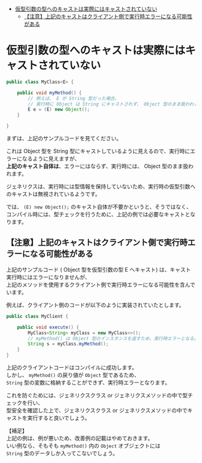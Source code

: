 - [仮型引数の型へのキャストは実際にはキャストされていない](#仮型引数の型へのキャストは実際にはキャストされていない)
  - [【注意】上記のキャストはクライアント側で実行時エラーになる可能性がある](#注意上記のキャストはクライアント側で実行時エラーになる可能性がある)


# 仮型引数の型へのキャストは実際にはキャストされていない

```Java
public class MyClass<E> {

    public void myMethod() {
		// 例えば、 E が String 型だった場合、
		// 実行時に Object は String にキャストされず、 Object 型のまま扱われる
        E e = (E) new Object();
    }

}
```

まずは、上記のサンプルコードを見てください。

これは Object 型を String 型にキャストしているように見えるので、実行時にエラーになるように見えますが、  
**上記のキャスト自体は**、エラーにはならず、実行時には、 Object 型のまま扱われます。

ジェネリクスは、実行時には型情報を保持していないため、実行時の仮型引数へのキャストは無視されているようです。

では、 `(E) new Object();` のキャスト自体が不要かというと、そうではなく、  
コンパイル時には、型チェックを行うために、上記の例では必要なキャストとなります。


## 【注意】上記のキャストはクライアント側で実行時エラーになる可能性がある

上記のサンプルコード ( Object 型を仮型引数の型 E へキャスト) は、キャスト実行時にはエラーになりませんが、  
上記のメソッドを使用するクライアント側で実行時エラーになる可能性を含んでいます。

例えば、クライアント側のコードが以下のように実装されていたとします。

```Java
public class MyClient {

    public void execute() {
        MyClass<String> myClass = new MyClass<>();
		// myMethod() は Object 型のインスタンスを返すため、実行時エラーとなる。
        String s = myClass.myMethod();
    }
}
```

上記のクライアントコードはコンパイルに成功します。  
しかし、 `myMethod()` の戻り値が `Object` 型であるため、  
`String` 型の変数に格納することができず、実行時エラーとなります。

これを防ぐためには、ジェネリクスクラス or ジェネリクスメソッドの中で型チェックを行い、  
型安全を確認した上で、ジェネリクスクラス or ジェネリクスメソッドの中でキャストを実行すると良いでしょう。  

【補足】  
上記の例は、例が悪いため、改善例の記載はやめておきます。  
いい例なら、そもそも `myMethod()` 内の `Object` オブジェクトには  
`String` 型のデータしか入ってこないでしょう。




